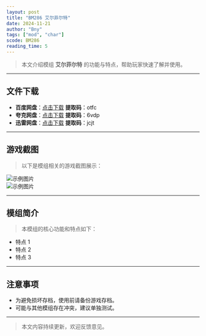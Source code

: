 ```yaml
---
layout: post
title: "BM286 艾尔菲尔特"
date: 2024-11-21
author: "Bny"
tags: ["mod", "char"]
scode: BM286
reading_time: 5
---
```


> 本文介绍模组 **艾尔菲尔特** 的功能与特点，帮助玩家快速了解并使用。

---





## 文件下载
- **百度网盘**：[点击下载](https://pan.baidu.com/s/1kDzYCx9DzBYRp1kbsPStzQ?pwd=otfc)  **提取码**：otfc  
- **夸克网盘**：[点击下载](https://pan.quark.cn/s/2ea9b84a85db?pwd=6vdp)  **提取码**：6vdp  
- **迅雷网盘**：[点击下载](https://pan.xunlei.com/s/VOCCbSHXElJknJcJbgLU39AQA1?pwd=jcjt)  **提取码**：jcjt  

---

## 游戏截图
> 以下是模组相关的游戏截图展示：

![示例图片](https://example.com/screenshot1.jpg)  
![示例图片](https://example.com/screenshot2.jpg)

---

## 模组简介
> 本模组的核心功能和特点如下：
- 特点 1
- 特点 2
- 特点 3

---

## 注意事项
- 为避免损坏存档，使用前请备份游戏存档。
- 可能与其他模组存在冲突，建议单独测试。

---

> 本文内容持续更新，欢迎反馈意见。
